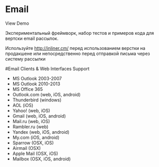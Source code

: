 # Email
<a hef="http://dudeonthehorse.github.io/Email/">View Demo</a>

Экспериментальный фреймворк, набор тестов и примеров кода для вертски email рассылок.

Используйте http://inliner.cm/ перед использованием верстки на продакшене или непосредственно перед отправкой письма через систему рассылки

#Email Clients & Web Interfaces Support
- MS Outlook 2003-2007
- MS Outlook 2010-2013
- MS Office 365
- Outlook.com (web, iOS, android)
- Thunderbird (windows)
- AOL (iOS)
- Yahoo! (web, iOS)
- Gmail (web, iOS, android)
- Mail.ru (web, iOS)
- Rambler.ru (web)
- Yandex (web, iOS, android)
- My.com (iOS, android)
- Sparrow (OSX, iOS)
- Airmail (OSX)
- Apple Mail (OSX, iOS)
- Mailbox (OSX, iOS, android)
